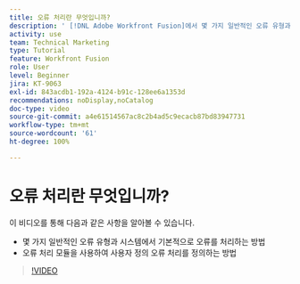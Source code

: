 ```yaml
---
title: 오류 처리란 무엇입니까?
description: ' [!DNL Adobe Workfront Fusion]에서 몇 가지 일반적인 오류 유형과 시스템에서 기본적으로 오류를 처리하는 방법 및 사용자 정의 오류 처리를 적용하는 방법을 알아봅니다.'
activity: use
team: Technical Marketing
type: Tutorial
feature: Workfront Fusion
role: User
level: Beginner
jira: KT-9063
exl-id: 843acdb1-192a-4124-b91c-128ee6a1353d
recommendations: noDisplay,noCatalog
doc-type: video
source-git-commit: a4e61514567ac8c2b4ad5c9ecacb87bd83947731
workflow-type: tm+mt
source-wordcount: '61'
ht-degree: 100%

---
```


# 오류 처리란 무엇입니까?

이 비디오를 통해 다음과 같은 사항을 알아볼 수 있습니다.

* 몇 가지 일반적인 오류 유형과 시스템에서 기본적으로 오류를 처리하는 방법
* 오류 처리 모듈을 사용하여 사용자 정의 오류 처리를 정의하는 방법

>[!VIDEO](https://video.tv.adobe.com/v/335304/?quality=12&learn=on)
